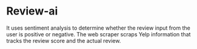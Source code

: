 # Review-ai

It uses sentiment analysis to determine whether the review input from the user is positive or negative. The web scraper scraps Yelp information that tracks the review score and the actual review.
